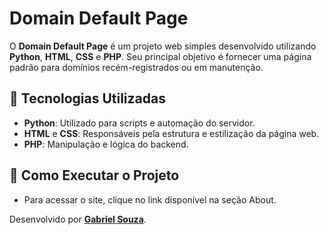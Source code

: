 # Domain Default Page

O **Domain Default Page** é um projeto web simples desenvolvido utilizando **Python**, **HTML**, **CSS** e **PHP**. Seu principal objetivo é fornecer uma página padrão para domínios recém-registrados ou em manutenção.

## 📄 Tecnologias Utilizadas

- **Python**: Utilizado para scripts e automação do servidor.
- **HTML** e **CSS**: Responsáveis pela estrutura e estilização da página web.
- **PHP**: Manipulação e lógica do backend.

## 🚀 Como Executar o Projeto

- Para acessar o site, clique no link disponível na seção About.

Desenvolvido por **[Gabriel Souza](https://github.com/GbrlSouza)**.
